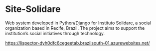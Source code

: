 # Site-Solidare
Web system developed in Python/Django for Instituto Solidare, a social organization based in Recife, Brazil. The project aims to support the institution’s social initiatives through technology.

https://lispector-dyh0dfc6cegeetab.brazilsouth-01.azurewebsites.net/